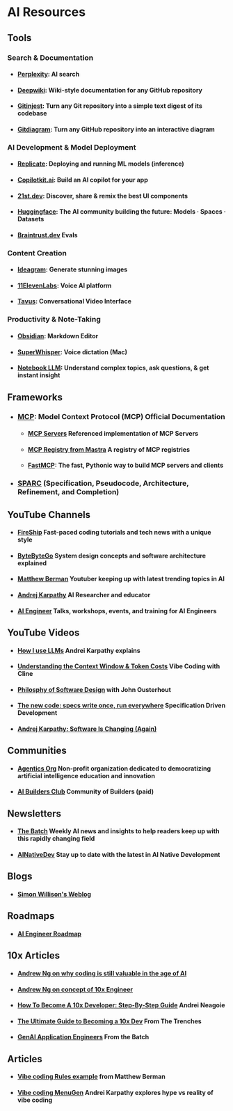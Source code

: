 # AI Resources

## Tools

### Search & Documentation
 * #### [Perplexity](https://www.perplexity.ai/): AI search

 * #### [Deepwiki](https://deepwiki.com/): Wiki-style documentation for any GitHub repository
 * #### [Gitinjest](https://gitingest.com/): Turn any Git repository into a simple text digest of its codebase
 * #### [Gitdiagram](https://gitdiagram.com/): Turn any GitHub repository into an interactive diagram


### AI Development & Model Deployment
 * #### [Replicate](https://www.replicate.com/): Deploying and running ML models (inference)
 * #### [Copilotkit.ai](https://www.copilotkit.ai/): Build an AI copilot for your app
 * #### [21st.dev](https://21st.dev): Discover, share & remix the best UI components
 * #### [Huggingface](https://huggingface.co): The AI community building the future: Models · Spaces · Datasets
 * #### [Braintrust.dev](https://www.braintrust.dev/docs/guides/evals) Evals


### Content Creation
 * #### [Ideagram](https://ideogram.ai/): Generate stunning images
 * #### [11ElevenLabs](https://elevenlabs.io/): Voice AI platform
 * #### [Tavus](https://www.tavus.io/): Conversational Video Interface

### Productivity & Note-Taking
 * #### [Obsidian](https://obsidian.md/): Markdown Editor
 * #### [SuperWhisper](https://superwhisper.com/): Voice dictation (Mac)
 * #### [Notebook LLM](https://notebooklm.google.com/): Understand complex topics, ask questions, & get instant insight

## Frameworks
* ### [MCP](https://modelcontextprotocol.io/introduction): Model Context Protocol (MCP) Official Documentation

    * #### [MCP Servers](https://github.com/modelcontextprotocol/servers) Referenced implementation of MCP Servers

    * #### [MCP Registry from Mastra](https://mastra.ai/mcp-registry-registry) A registry of MCP registries

    * #### [FastMCP](https://github.com/jlowin/fastmcp): The fast, Pythonic way to build MCP servers and clients

* ### [SPARC](https://gist.github.com/ruvnet/27ee9b1dc01eec69bc270e2861aa2c05) (Specification, Pseudocode, Architecture, Refinement, and Completion)

## YouTube Channels

 * #### [FireShip](https://www.youtube.com/c/FireShip) Fast-paced coding tutorials and tech news with a unique style

 * #### [ByteByteGo](https://www.youtube.com/c/ByteByteGo) System design concepts and software architecture explained

 * #### [Matthew Berman](https://www.youtube.com/@matthew_berman) Youtuber keeping up with latest trending topics in AI

 * #### [Andrej Karpathy](https://www.youtube.com/@AndrejKarpathy) AI Researcher and educator

 * #### [AI Engineer](https://www.youtube.com/@aiDotEngineer) Talks, workshops, events, and training for AI Engineers 

## YouTube Videos

 * #### [How I use LLMs](https://www.youtube.com/watch?v=EWvNQjAaOHw&t=1414s) Andrei Karpathy explains

 * #### [Understanding the Context Window & Token Costs](https://www.youtube.com/watch?v=Z0GWWTHpcik) Vibe Coding with Cline

 * #### [Philosphy of Software Design](https://www.youtube.com/watch?v=lz451zUlF-k) with John Ousterhout

  * #### [The new code: specs write once, run everywhere](https://www.youtube.com/live/U-fMsbY-kHY?t=29432s) Specification Driven Development

  * #### [Andrej Karpathy: Software Is Changing (Again)](https://www.youtube.com/watch?v=LCEmiRjPEtQ)

## Communities
 * #### [Agentics Org](http://agentics.org) Non-profit organization dedicated to democratizing artificial intelligence education and innovation
 * #### [AI Builders Club](https://www.aibuilderclub.com/) Community of Builders (paid)

## Newsletters
 * #### [The Batch](https://www.deeplearning.ai/the-batch/) Weekly AI news and insights to help readers keep up with this rapidly changing field

 * #### [AINativeDev](https://ainativedev.io/) Stay up to date with the latest in AI Native Development

## Blogs
 * #### [Simon Willison's Weblog](https://simonwillison.net/)

## Roadmaps
 * #### [AI Engineer Roadmap](https://roadmap.sh/ai-engineer/)

## 10x Articles
 * #### [Andrew Ng on why coding is still valuable in the age of AI](https://www.deeplearning.ai/the-batch/issue-292/) 

 * #### [Andrew Ng on concept of 10x Engineer](https://www.linkedin.com/posts/andrewyng_a-10x-engineer-a-widely-accepted-concept-activity-7293685385631539201-GvfA/) 

 * #### [How To Become A 10x Developer: Step-By-Step Guide](https://zerotomastery.io/blog/how-to-become-a-10x-developer/) Andrei Neagoie

 * #### [The Ultimate Guide to Becoming a 10x Dev](https://www.fromthetrenches.dev/p/16-ways-to-become-100x-dev) From The Trenches

 * #### [GenAI Application Engineers](https://www.deeplearning.ai/the-batch/issue-305/) From the Batch


## Articles

 * #### [Vibe coding Rules example](https://gist.github.com/mberman84/a283d5e59bddfd7133ab74b62da9d7b9) from Matthew Berman

 * #### [Vibe coding MenuGen](https://karpathy.bearblog.dev/vibe-coding-menugen/) Andrei Karpathy explores hype vs reality of vibe coding



